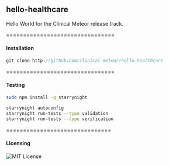 ## hello-healthcare

Hello World for the Clinical Meteor release track.

================================
#### Installation

````js
git clone http://github.com/clinical-meteor/hello-healthcare
````


================================
#### Testing

````bash
sudo npm install -g starrynight

starrynight autoconfig
starrynight run-tests --type validation
starrynight run-tests --type verification
````


===============================
#### Licensing  

![MIT License](https://img.shields.io/badge/license-MIT-blue.svg)

